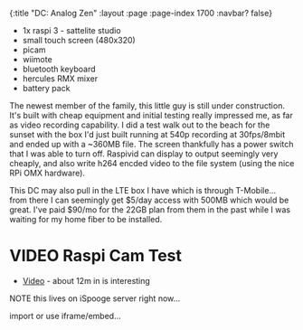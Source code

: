 {:title "DC: Analog Zen"
 :layout :page
 :page-index 1700
 :navbar? false}
 
 
* 1x raspi 3 - sattelite studio
* small touch screen (480x320)
* picam
* wiimote
* bluetooth keyboard
* hercules RMX mixer
* battery pack

The newest member of the family, this little guy is still under construction. It's
built with cheap equipment and initial testing really impressed me, as far as 
video recording capability. I did a test walk out to the beach for the sunset with 
the box I'd just built running at 540p recording at 30fps/8mbit and ended up with 
a ~360MB file. The screen thankfully has a power switch that I was able to turn off.
Raspivid can display to output seemingly very cheaply, and also write h264 encded
video to the file system (using the nice RPi OMX hardware). 

This DC may also pull in the LTE box I have which is through T-Mobile... from there 
I can seemingly get $5/day access with 500MB which would be great. I've paid $90/mo
for the 22GB plan from them in the past while I was waiting for my home fiber to
be installed.


# VIDEO Raspi Cam Test

* [Video](https://ispooge.com/embed.html#ispooge/raspi-cam-test) - about 12m in is interesting

NOTE this lives on iSpooge server right now...

import or use iframe/embed...